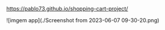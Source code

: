 https://pablo73.github.io/shopping-cart-project/

![imgem app](./Screenshot from 2023-06-07 09-30-20.png)
